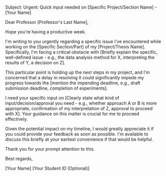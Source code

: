 Subject: Urgent: Quick input needed on [Specific Project/Section Name] - [Your Name]

Dear Professor [Professor's Last Name],

Hope you're having a productive week.

I'm writing to you urgently regarding a specific issue I've encountered while working on the [Specific Section/Part] of my [Project/Thesis Name]. Specifically, I'm facing a critical obstacle with [Briefly explain the specific, well-defined issue - e.g., the data analysis method for X, interpreting the results of Y, a decision on Z].

This particular point is holding up the next steps in my project, and I'm concerned that a delay in resolving it could significantly impede my progress towards the [mention the impending deadline, e.g., draft submission deadline, completion of experiments].

I need your specific input on [Clearly state what kind of input/decision/approval you need - e.g., whether approach A or B is more appropriate, confirmation of my interpretation of Z, approval to proceed with X]. Your guidance on this matter is crucial for me to proceed effectively.

Given the potential impact on my timeline, I would greatly appreciate it if you could provide your feedback as soon as possible. I'm available to discuss this briefly at your earliest convenience if that would be helpful.

Thank you for your prompt attention to this.

Best regards,

[Your Name]
[Your Student ID (Optional)]